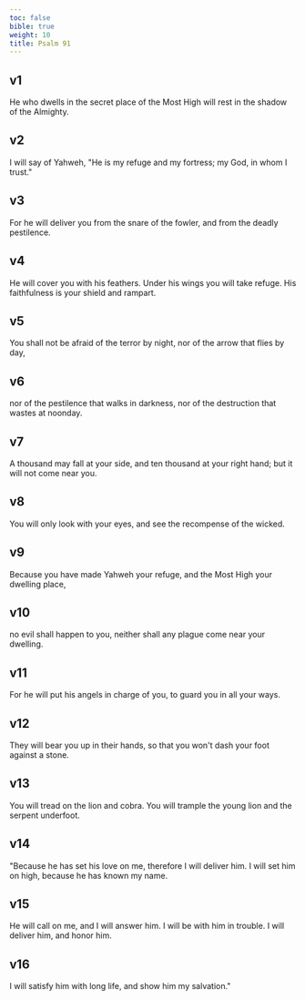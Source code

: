 ```yaml
---
toc: false
bible: true
weight: 10
title: Psalm 91
---
```




## v1 
He who dwells in the secret place of the Most High will rest in the shadow of the Almighty. 

## v2 
I will say of Yahweh, "He is my refuge and my fortress; my God, in whom I trust." 

## v3 
For he will deliver you from the snare of the fowler, and from the deadly pestilence. 

## v4 
He will cover you with his feathers. Under his wings you will take refuge. His faithfulness is your shield and rampart. 

## v5 
You shall not be afraid of the terror by night, nor of the arrow that flies by day, 

## v6 
nor of the pestilence that walks in darkness, nor of the destruction that wastes at noonday. 

## v7 
A thousand may fall at your side, and ten thousand at your right hand; but it will not come near you. 

## v8 
You will only look with your eyes, and see the recompense of the wicked. 

## v9 
Because you have made Yahweh your refuge, and the Most High your dwelling place, 

## v10 
no evil shall happen to you, neither shall any plague come near your dwelling. 

## v11 
For he will put his angels in charge of you, to guard you in all your ways. 

## v12 
They will bear you up in their hands, so that you won't dash your foot against a stone. 

## v13 
You will tread on the lion and cobra. You will trample the young lion and the serpent underfoot. 

## v14 
"Because he has set his love on me, therefore I will deliver him. I will set him on high, because he has known my name. 

## v15 
He will call on me, and I will answer him. I will be with him in trouble. I will deliver him, and honor him. 

## v16 
I will satisfy him with long life, and show him my salvation."
